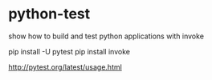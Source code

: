 # python-test
show how to build and test python applications with invoke

pip install -U pytest
pip install invoke

http://pytest.org/latest/usage.html